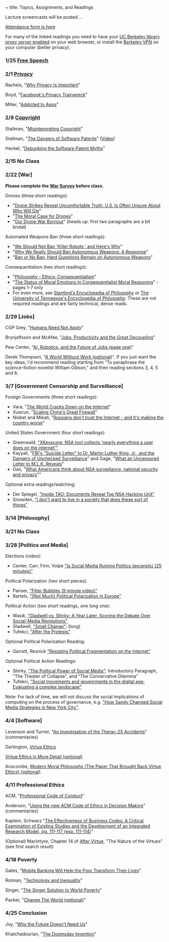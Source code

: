 ~ title: Topics, Assignments, and Readings

<!-- **>> [Lecture screencasts are on Youtube here] <<** -->
Lecture screencasts will be posted ...

[Attendance form is here](http://goo.gl/forms/FRRPoYpwP9)

For many of the linked readings you need to have your [UC Berkeley library
proxy server enabled][proxy] on your web browser, or install the [Berkeley
VPN][vpn] on your computer (better privacy).

   [proxy]: http://www.lib.berkeley.edu/Help/proxy.html
   [vpn]: http://www.lib.berkeley.edu/Help/vpn.html

### 1/25 [Free Speech](https://docs.google.com/presentation/d/1Tb34OswEi8KCkc7j45zoXKBo-b6emtXvNrtBJe48VyE)

### 2/1 [Privacy](https://docs.google.com/presentation/d/1Z0SxxZLKRpEIV3D-nTwR0TMftHD5F31qoR6quAgLzPo)

<!-- **Please complete the [Privacy Survey](https://goo.gl/u2XUa0) before class.** -->

Rachels, "[Why Privacy Is Important][why_privacy]"

Boyd, "[Facebook's Privacy Trainwreck][facebook]"

Miller, "[Addicted to Apps][addicted]"

   [why_privacy]: http://www.jstor.org/stable/2265077
   [facebook]: http://con.sagepub.com/content/14/1/13.full.pdf+html
   [addicted]: http://www.nytimes.com/2013/08/25/sunday-review/addicted-to-apps.html

### 2/8 [Copyright]

<!-- *Please complete the [Copyright Survey] before class.* -->

Stallman, "[Misinterpreting Copyright][copyright]"

Stallman, "[The Dangers of Software Patents][no_patent]" ([Video][no_patent_video])

Heckel, "[Debunking the Software Patent Myths][yes_patent]"

   [copyright]: http://www.gnu.org/philosophy/misinterpreting-copyright.html
   [no_patent]: assets/pdfs/patents.pdf
   [no_patent_video]: https://www.youtube.com/watch?v=aiKRt3-FbM0
   [yes_patent]: http://groups.csail.mit.edu/mac/classes/6.805/articles/int-prop/heckel-debunking.html

### 2/15 No Class

### 2/22 [War]

**Please complete the [War Survey](https://goo.gl/Cg0w19) before class.**

Drones (three short readings):
   - "[Drone Strikes Reveal Uncomfortable Truth: U.S. Is Often Unsure About Who Will Die][drones1]"
   - "[The Moral Case for Drones][drones2]"
   - "[Our Drone War Burnout][drones3]" (heads up: first two paragraphs are a bit brutal)

Automated Weapons Ban (three short readings):
   - "[We Should Not Ban 'Killer Robots,' and Here's Why][killbot1]"
   - "[Why We Really Should Ban Autonomous Weapons: A Response][killbot2]"
   - "[Ban or No Ban, Hard Questions Remain on Autonomous Weapons][killbot3]"

Consequentialism (two short readings):
   - "[Philosophy - Ethics: Consequentialism][consequentialism1]"
   - "[The Status of Moral Emotions in Consequentialist Moral Reasoning][consequentialism2]" - pages 1-7 only
   - For even more, see [Stanford's Encyclopedia of Philosophy][consequentialism3] or [The University of Tenneesse's Encyclopedia of Philosophy][consequentialism4]. These are not required readings and are fairly technical, dense reads.

   [drones1]: http://www.nytimes.com/2015/04/24/world/asia/drone-strikes-reveal-uncomfortable-truth-us-is-often-unsure-about-who-will-die.html?_r=0
   [drones2]: http://www.nytimes.com/2012/07/15/sunday-review/the-moral-case-for-drones.html
   [drones3]: http://www.nytimes.com/2015/07/14/opinion/our-drone-war-burnout.html
   [killbot1]: http://spectrum.ieee.org/automaton/robotics/artificial-intelligence/we-should-not-ban-killer-robots
   [killbot2]: http://spectrum.ieee.org/automaton/robotics/artificial-intelligence/why-we-really-should-ban-autonomous-weapons
   [killbot3]: http://spectrum.ieee.org/automaton/robotics/military-robots/ban-or-no-ban-hard-questions-remain-on-autonomous-weapons
   [consequentialism1]: https://www.youtube.com/watch?v=hACdhD_kes8
   [consequentialism2]: https://www.law.yale.edu/system/files/documents/pdf/Intellectual_Life/Frank_Status_of_Moral_Reasoning.pdf
   [consequentialism3]: http://plato.stanford.edu/entries/consequentialism/
   [consequentialism4]: http://www.iep.utm.edu/conseque/

### 2/29 [Jobs]

CGP Grey, "[Humans Need Not Apply][humans_need_not_apply]"

Brynjolfsson and McAfee, "[Jobs, Productivity and the Great Decoupling][decoupling]"

Pew Center, "[AI, Robotics, and the Future of Jobs (page one)][ai_jobs]"

Derek Thompson, "[A World Without Work (optional)][world_without_work]". If you just want the key ideas, I'd recommend reading starting from "To paraphrase the science-fiction novelist William Gibson," and then reading sections 3, 4, 5 and 6.

   [humans_need_not_apply]: https://www.youtube.com/watch?v=7Pq-S557XQU
   [decoupling]: http://www.nytimes.com/2012/12/12/opinion/global/jobs-productivity-and-the-great-decoupling.html
   [ai_jobs]: http://www.pewinternet.org/2014/08/06/future-of-jobs/
   [world_without_work]: http://www.theatlantic.com/magazine/archive/2015/07/world-without-work/395294/

### 3/7 [Government Censorship and Surveillance]

Foreign Governments (three short readings):
   - Vara, "[The World Cracks Down on the Internet][world_internet_crackdown]"
   - Xuecun, "[Scaling China's Great Firewall][chinese_censorship]"
   - Nisbet and Mikati, "[Russians don't trust the Internet - and it's making the country worse][russian_censorship]"

United States Government (four short readings):
   - Greenwald, ["XKeyscore: NSA tool collects 'nearly everything a user does on the internet'"][xkeyscore]
   - Kayyali, "[FBI's "Suicide Letter" to Dr. Martin Luther King, Jr., and the Dangers of Unchecked Surveillance][mlk1]" and Gage, "[What an Uncensored Letter to M.L.K. Reveals][mlk2]"
   - Gao, "[What Americans think about NSA surveillance, national security and privacy][pew_surveillance]""

Optional extra readings/watching:
   - Der Spiegel, ["Inside TAO: Documents Reveal Top NSA Hacking Unit"][nsa_tao]
   - Snowden, ["I don't want to live in a society that does these sort of things"][snowden]

   [world_internet_crackdown]: http://www.newyorker.com/tech/elements/world-cracks-internet
   [chinese_censorship]: http://www.nytimes.com/2015/08/18/opinion/murong-xuecun-scaling-chinas-great-firewall.html?_r=0
   [russian_censorship]: https://www.washingtonpost.com/posteverything/wp/2015/02/18/russians-dont-trust-the-internet-and-its-making-the-country-worse/
   [mlk1]: https://www.eff.org/deeplinks/2014/11/fbis-suicide-letter-dr-martin-luther-king-jr-and-dangers-unchecked-surveillance
   [mlk2]: http://www.nytimes.com/2014/11/16/magazine/what-an-uncensored-letter-to-mlk-reveals.html
   [xkeyscore]: http://www.theguardian.com/world/2013/jul/31/nsa-top-secret-program-online-data
   [pew_surveillance]: http://www.pewresearch.org/fact-tank/2015/05/29/what-americans-think-about-nsa-surveillance-national-security-and-privacy/
   [nsa_tao]: http://www.spiegel.de/international/world/the-nsa-uses-powerful-toolbox-in-effort-to-spy-on-global-networks-a-940969.html
   [snowden]: https://www.youtube.com/watch?v=5yB3n9fu-rM

### 3/14 [Philosophy]

### 3/21 No Class

### 3/28 [Politics and Media]

Elections (video):
   - Center, Carr, Finn, Volpe ["Is Social Media Ruining Politics (excerpts) (25 minutes)"][harvard_debate]

Political Polarization (two short pieces):
   - Pariser, ["Filter Bubbles (9 minute video)"][filter_bubble_ted]
   - Bartels, ["(Not Much) Political Polarization in Europe"][polarization_in_europe]

Political Action (two short readings, one long one):
   - Wasik, ["Gladwell vs. Shirky: A Year Later, Scoring the Debate Over Social-Media Revolutions"][gladwell_vs_shirky]
   - Gladwell, ["Small Change"][small_change]: (long)
   - Tufekci, ["After the Protests"][turkey_social_media]

Optional Political Polarization Reading:
   - Garrett, Resnick ["Resisting Political Fragmentation on the Internet"][resnick]

Optional Political Action Readings:
   - Shirky, ["The Political Power of Social Media"][shirky]: Introductory Paragraph, "The Theater of Collapse", and "The Convervative Dilemma"
   - Tufekci, ["Social movements and govenrments in the digital age: Evaluating a complex landscape"][tufekci_long]

Note: For lack of time, we will not discuss the social implications of computing on the process of governance, e.g. ["How Sandy Changed Social Media Strategies in New York City"][social_media_NYC].

   [harvard_debate]: https://youtu.be/jITEfXNJ9I0
   [tufekci_long]: http://jia.sipa.columbia.edu/files/2014/12/xvii-18_Tufekci_Article.pdf
   [turkey_social_media]: http://www.nytimes.com/2014/03/20/opinion/after-the-protests.html
   [small_change]: http://www.newyorker.com/magazine/2010/10/04/small-change-malcolm-gladwell
   [shirky]: https://www.foreignaffairs.com/articles/2010-12-20/political-power-social-media
   [social_media_NYC]: http://www.govtech.com/public-safety/How-Sandy-Changed-Social-Media-Strategies-in-New-York-City.html
   [gladwell_vs_shirky]: http://www.wired.com/2011/12/gladwell-vs-shirky/
   [polarization_in_europe]: http://themonkeycage.org/2013/08/not-much-political-polarization-in-europe/
   [filter_bubble_ted]: https://www.ted.com/talks/eli_pariser_beware_online_filter_bubbles
   [resnick]: http://www.mitpressjournals.org/doi/pdf/10.1162/DAED_a_00118

### 4/4 [Software]

<!-- *Complete [essay 2] by Thursday 10/29* -->

<!-- *Please complete the [Software Survey](http://goo.gl/forms/Rge44H4EHU) before class.* -->

Levenson and Turner, "[An Investigation of the Therac-25 Accidents][therac]" (commentaries)

Dartington, [Virtue Ethics][virtue_ethics_dartington]

[Virtue Ethics in More Detail (optional)][stanford_virtue]

Anscombe, [Modern Moral Philosophy (The Paper That Brought Back Virtue Ethics) (optional)][anscombe]

   [therac]: http://ieeexplore.ieee.org/stamp/stamp.jsp?tp=&arnumber=274940
   [virtue_ethics_dartington]: https://www.youtube.com/watch?v=PHVuzec6s0c
   [stanford_virtue]: http://plato.stanford.edu/entries/ethics-virtue/
   [anscombe]: http://www.pitt.edu/~mthompso/readings/mmp.pdf

### 4/11 Professional Ethics

<!-- *Please complete the [Professional Ethics Survey](http://goo.gl/forms/kkshLHaqbP) before class.* -->

ACM, "[Professional Code of Conduct][acm_code]"

Anderson, "[Using the new ACM Code of Ethics in Decision Making][using]" (commentaries)

Kaptein, Schwarz "[The Effectiveness of Business Codes: A Critical Examination of Existing Studies and the Development of an Integrated Research Model, pg. 111-117 (esp. 111-114)][ethical_code_efficacy]"

(Optional) MacIntyre, Chapter 14 of [After Virtue][macintyre], "The Nature of the Virtues" (see first search result)

   [acm_code]: http://www.acm.org/about/code-of-ethics
   [using]: http://www.acm.org/about/p98-anderson.pdf
   [ethical_code_efficacy]: http://link.springer.com/article/10.1007/s10551-006-9305-0
   [macintyre]: https://www.google.com/search?q=after%20virtue%20macintyre%20pdf

### 4/18 Poverty

<!-- *Please complete the [Poverty Survey](http://goo.gl/forms/bRDyNn8wvD) before class.* -->

Gates, "[Mobile Banking Will Help the Poor Transform Their Lives][gates]"

Rotman, "[Technology and Inequality][rotman]"

Singer, "[The Singer Solution to World Poverty][singer]"

Packer, "[Change The World (optional)][packer]"

   [gates]: http://www.gatesnotes.com/2015-annual-letter?page=3&lang=en
   [rotman]: http://www.technologyreview.com/featuredstory/531726/technology-and-inequality/
   [singer]: http://www.nytimes.com/1999/09/05/magazine/the-singer-solution-to-world-poverty.html?pagewanted=all
   [packer]: http://www.newyorker.com/magazine/2013/05/27/change-the-world

### 4/25 Conclusion

<!-- *Complete essay 3 peer reviews by Thursday 12/3* -->

Joy, "[Why the Future Doesn't Need Us][future]"

Khatchadourian, "[The Doomsday Invention][doom]"

   [future]: http://www.wired.com/wired/archive/8.04/joy_pr.html
   [doom]: http://www.newyorker.com/magazine/2015/11/23/doomsday-invention-artificial-intelligence-nick-bostrom

